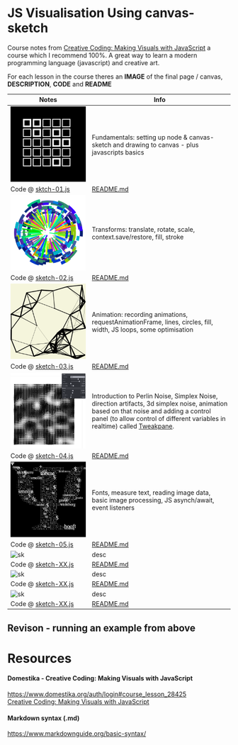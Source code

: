 # JS Visualisation Using canvas-sketch
Course notes from [Creative Coding: Making Visuals with JavaScript](https://www.domestika.org/auth/login#course_lesson_28425) a
course which I recommend 100%. A great way to learn a modern programming language (javascript) and creative art.
  
For each lesson in the course theres an **IMAGE** of the final page / canvas, **DESCRIPTION**, **CODE** and **README**

| Notes | Info | 
| - | - | 
| ![sk](https://github.com/UnacceptableBehaviour/js_canvas/blob/master/test_pages/u2_fundamentals/sketches/output/01/2022.01.06-20.50.29.png) | Fundamentals: setting up node & canvas-sketch and drawing to canvas - plus javascripts basics |
| Code @ [sktch-01.js](https://github.com/UnacceptableBehaviour/js_canvas/blob/2eef344c56e5ee552d4d128f4e41e0568ad040a2/test_pages/u2_fundamentals/sketches/sktch-01.js) | [README.md](https://github.com/UnacceptableBehaviour/js_canvas/blob/master/test_pages/u2_fundamentals/README.md) | 
| ![sk](https://github.com/UnacceptableBehaviour/js_canvas/blob/master/test_pages/u3_sktch_transform/2022.01.07-20.37.22.png) | Transforms: translate, rotate, scale, context.save/restore, fill, stroke |
| Code @ [sketch-02.js](https://github.com/UnacceptableBehaviour/js_canvas/blob/20e8c06d827270aef5b03e4ad834fe849d9bf727/test_pages/u3_sktch_transform/sketch-02.js) | [README.md](https://github.com/UnacceptableBehaviour/js_canvas/blob/master/test_pages/u3_sktch_transform/README.md) | 
| ![sk](https://github.com/UnacceptableBehaviour/js_canvas/blob/master/test_pages/u4_animation/2022.01.08-13.31.47.png) | Animation: recording animations, requestAnimationFrame, lines, circles, fill, width, JS loops, some optimisation |
| Code @ [sketch-03.js](https://github.com/UnacceptableBehaviour/js_canvas/blob/4615bddb2019897e88c26f46f8d1523d82b4e808/test_pages/u4_animation/sketch-03.js) | [README.md](https://github.com/UnacceptableBehaviour/js_canvas/blob/master/test_pages/u4_animation/README.md) | 
| ![sk](https://github.com/UnacceptableBehaviour/js_canvas/blob/master/test_pages/u5_noise/perlin_tweakpane.png) | Introduction to Perlin Noise, Simplex Noise, direction artifacts, 3d simplex noise, animation based on that noise and adding a control panel (to allow control of different variables in realtime) called [Tweakpane](https://github.com/cocopon/tweakpane). |
| Code @ [sketch-04.js](https://github.com/UnacceptableBehaviour/js_canvas/blob/786d5cbb875ec367ea4c766a493bdc08a5bef751/test_pages/u5_noise/sketch-04.js) | [README.md](https://github.com/UnacceptableBehaviour/js_canvas/blob/master/test_pages/u5_noise/README.md) | 
| ![sk](https://github.com/UnacceptableBehaviour/js_canvas/blob/master/test_pages/u6_text_fill/2022.01.12-20.08.04.png) | Fonts, measure text, reading image data, basic image processing, JS asynch/await, event listeners |
| Code @ [sketch-05.js](https://github.com/UnacceptableBehaviour/js_canvas/blob/9597c3b8d717ad8bb9a5bafb4cd04bf7bbcc772c/test_pages/u6_text_fill/sketch-05.js) | [README.md](https://github.com/UnacceptableBehaviour/js_canvas/blob/master/test_pages/u6_text_fill/README.md) | 
| ![sk]() | desc |
| Code @ [sketch-XX.js]() | [README.md]() | 
| ![sk]() | desc |
| Code @ [sketch-XX.js]() | [README.md]() | 
| ![sk]() | desc |
| Code @ [sketch-XX.js]() | [README.md]() | 

## Revison - running an example from above

  


# Resources
#### Domestika - Creative Coding: Making Visuals with JavaScript
https://www.domestika.org/auth/login#course_lesson_28425  
[Creative Coding: Making Visuals with JavaScript](https://www.domestika.org/auth/login#course_lesson_28425)

#### Markdown syntax (.md)
https://www.markdownguide.org/basic-syntax/  
